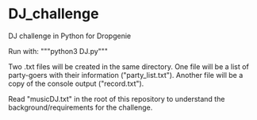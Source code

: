 # DJ_challenge
DJ challenge in Python for Dropgenie

Run with:
"""python3 DJ.py"""

Two .txt files will be created in the same directory. One file will be a list of party-goers with their information ("party_list.txt"). Another file will be a copy of the console output ("record.txt").

Read "musicDJ.txt" in the root of this repository to understand the background/requirements for the challenge.
